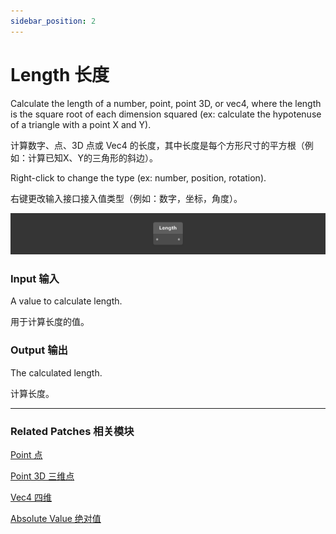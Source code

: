 ```yaml
---
sidebar_position: 2
---
```


# Length 长度

Calculate the length of a number, point, point 3D, or vec4, where the length is the square root of each dimension squared (ex: calculate the hypotenuse of a triangle with a point X and Y).

计算数字、点、3D 点或 Vec4 的长度，其中长度是每个方形尺寸的平方根（例如：计算已知X、Y的三角形的斜边）。

Right-click to change the type (ex: number, position, rotation).

右键更改输入接口接入值类型（例如：数字，坐标，角度）。

![Image](./../../static/img/docs/Math/length.png)

### Input 输入

A value to calculate length.

用于计算长度的值。

### Output 输出

The calculated length.

计算长度。

------

### Related Patches 相关模块

[Point 点](./../Utility/Point.md)

[Point 3D 三维点](./../Utility/Point%203D.md)

[Vec4 四维](./../Utility/Vec4.md)

[Absolute Value 绝对值](./Absolute%20Value.md)
